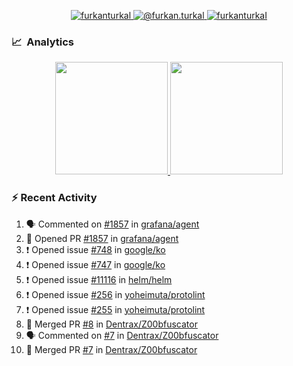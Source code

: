 <p align="center">
  <a href="https://linkedin.com/in/furkanturkal" target="blank">
    <img src="https://img.shields.io/badge/linkedin-%230077B5.svg?&style=for-the-badge&logo=linkedin&logoColor=white" alt="furkanturkal" />
  </a>
  <a href="https://medium.com/@furkan.turkal" target="blank">
    <img src="https://img.shields.io/badge/medium-%2312100E.svg?&style=for-the-badge&logo=medium&logoColor=white" alt="@furkan.turkal" />
  </a>
  <a href="https://twitter.com/furkanturkaI" target="blank">
    <img src="https://img.shields.io/badge/Twitter-1DA1F2?style=for-the-badge&logo=twitter&logoColor=white" alt="furkanturkaI" />
  </a>
</p>

### 📈 &nbsp;Analytics

<p align="center">
  <a href="https://coderstats.net/github/#Dentrax">
    <img height="180em" src="https://github-readme-stats-eight-theta.vercel.app/api?username=Dentrax&show_icons=true&theme=algolia&include_all_commits=true&count_private=true&line_height=26"/>
    <img height="180em" src="https://github-readme-stats-eight-theta.vercel.app/api/top-langs/?username=Dentrax&layout=compact&langs_count=8&theme=algolia&line_height=26"/>
  </a>
</p>

### :zap: Recent Activity

<!--START_SECTION:activity-->
1. 🗣 Commented on [#1857](https://github.com/grafana/agent/issues/1857) in [grafana/agent](https://github.com/grafana/agent)
2. 💪 Opened PR [#1857](https://github.com/grafana/agent/pull/1857) in [grafana/agent](https://github.com/grafana/agent)
3. ❗️ Opened issue [#748](https://github.com/google/ko/issues/748) in [google/ko](https://github.com/google/ko)
4. ❗️ Opened issue [#747](https://github.com/google/ko/issues/747) in [google/ko](https://github.com/google/ko)
5. ❗️ Opened issue [#11116](https://github.com/helm/helm/issues/11116) in [helm/helm](https://github.com/helm/helm)
6. ❗️ Opened issue [#256](https://github.com/yoheimuta/protolint/issues/256) in [yoheimuta/protolint](https://github.com/yoheimuta/protolint)
7. ❗️ Opened issue [#255](https://github.com/yoheimuta/protolint/issues/255) in [yoheimuta/protolint](https://github.com/yoheimuta/protolint)
8. 🎉 Merged PR [#8](https://github.com/Dentrax/Z00bfuscator/pull/8) in [Dentrax/Z00bfuscator](https://github.com/Dentrax/Z00bfuscator)
9. 🗣 Commented on [#7](https://github.com/Dentrax/Z00bfuscator/issues/7) in [Dentrax/Z00bfuscator](https://github.com/Dentrax/Z00bfuscator)
10. 🎉 Merged PR [#7](https://github.com/Dentrax/Z00bfuscator/pull/7) in [Dentrax/Z00bfuscator](https://github.com/Dentrax/Z00bfuscator)
<!--END_SECTION:activity-->
